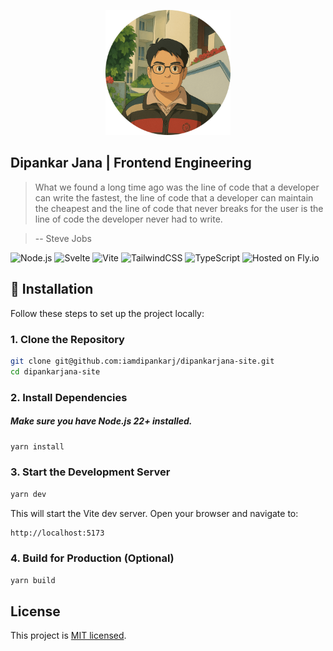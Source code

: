 <p align="center"><a style="" href="https://dipankarjana.com/" target="_blank" rel="noopener noreferrer"><img src="public/profile-rounded.png" width='200' height='200' alt="Dipankar Jana"></a></p>

## Dipankar Jana | Frontend Engineering

> What we found a long time ago was the line of code that a developer can write the fastest, the line of code that a developer can maintain the cheapest and the line of code that never breaks for the user is the line of code the developer never had to write.

> -- Steve Jobs

![Node.js](https://img.shields.io/badge/Node.js-22.11.0-green?logo=node.js&logoColor=white)
![Svelte](https://img.shields.io/badge/Svelte-5-orange?logo=svelte&logoColor=white)
![Vite](https://img.shields.io/badge/Vite-5.2-purple?logo=vite&logoColor=white)
![TailwindCSS](https://img.shields.io/badge/TailwindCSS-3.3.5-38bdf8?logo=tailwindcss&logoColor=white)
![TypeScript](https://img.shields.io/badge/TypeScript-5.4-blue?logo=typescript&logoColor=white)
![Hosted on Fly.io](https://img.shields.io/badge/Hosted%20on-Fly.io-009cf0)

## 🚀 Installation

Follow these steps to set up the project locally:

### 1. Clone the Repository

```bash
git clone git@github.com:iamdipankarj/dipankarjana-site.git
cd dipankarjana-site
```

### 2. Install Dependencies
##### Make sure you have Node.js 22+ installed.

```bash
yarn install
```

### 3. Start the Development Server

```bash
yarn dev
```

This will start the Vite dev server. Open your browser and navigate to:

```bash
http://localhost:5173
```

### 4. Build for Production (Optional)

```bash
yarn build
```

## License

This project is [MIT licensed](LICENSE).
